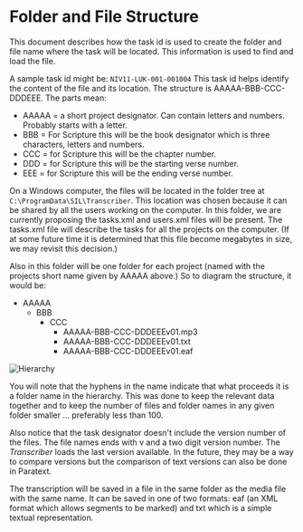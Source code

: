 # Folder and File Structure

This document describes how the task id is used to create the folder and file name where the task will be located. This information is used to find and load the file.

A sample task id might be: `NIV11-LUK-001-001004` This task id helps identify the content of the file and its location. The structure is AAAAA-BBB-CCC-DDDEEE. The parts mean:
- AAAAA = a short project designator. Can contain letters and numbers. Probably starts with a letter.
- BBB = For Scripture this will be the book designator which is three characters, letters and numbers. 
- CCC = for Scripture this will be the chapter number.
- DDD = for Scripture this will be the starting verse number.
- EEE = for Scripture this will be the ending verse number.

On a Windows computer, the files will be located in the folder tree at `C:\ProgramData\SIL\Transcriber`. This location was chosen because it can be shared by all the users working on the computer. In this folder, we are currently proposing the tasks.xml and users.xml files will be present. The tasks.xml file will describe the tasks for all the projects on the computer. (If at some future time it is determined that this file become megabytes in size, we may revisit this decision.)

Also in this folder will be one folder for each project (named with the projects short name given by AAAAA above.) So to diagram the structure, it would be:
* AAAAA
  * BBB
    * CCC
	  * AAAAA-BBB-CCC-DDDEEEv01.mp3
	  * AAAAA-BBB-CCC-DDDEEEv01.txt
	  * AAAAA-BBB-CCC-DDDEEEv01.eaf
	  
![Hierarchy](https://github.com/sillsdev/Transcribe/blob/master/src/portable/ReactUi/data/FoldersAndFiles.PNG)

You will note that the hyphens in the name indicate that what proceeds it is a folder name in the hierarchy. This was done to keep the relevant data together and to keep the number of files and folder names in any given folder smaller ... preferably less than 100.

Also notice that the task designator doesn't include the version number of the files. The file names ends with v and a two digit version number. The _Transcriber_ loads the last version available. In the future, they may be a way to compare versions but the comparison of text versions can also be done in Paratext.

The transcription will be saved in a file in the same folder as the media file with the same name. It can be saved in one of two formats: eaf (an XML format which allows segments to be marked) and txt which is a simple textual representation.
